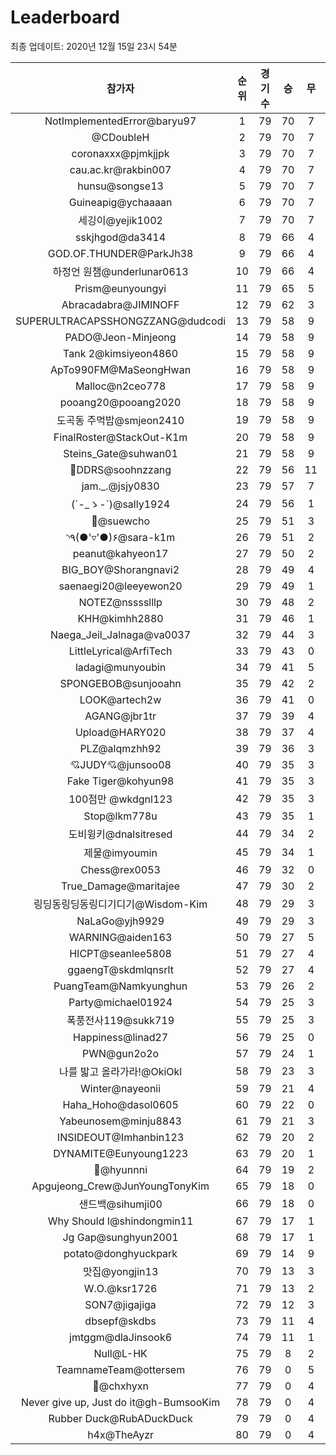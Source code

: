# Leaderboard
최종 업데이트: 2020년 12월 15일 23시 54분




| 참가자 | 순위 | 경기수 | 승 | 무 | 패 | 승점 |
|:---:|:---:|:---:|:---:|:---:|:---:|:---:|
| NotImplementedError@baryu97 | 1 | 79 | 70 | 7 | 2 | 217 |
| @CDoubleH | 2 | 79 | 70 | 7 | 2 | 217 |
| coronaxxx@pjmkjjpk | 3 | 79 | 70 | 7 | 2 | 217 |
| cau.ac.kr@rakbin007 | 4 | 79 | 70 | 7 | 2 | 217 |
| hunsu@songse13 | 5 | 79 | 70 | 7 | 2 | 217 |
| Guineapig@ychaaaan | 6 | 79 | 70 | 7 | 2 | 217 |
| 세깅이@yejik1002 | 7 | 79 | 70 | 7 | 2 | 217 |
| sskjhgod@da3414 | 8 | 79 | 66 | 4 | 9 | 202 |
| GOD.OF.THUNDER@ParkJh38 | 9 | 79 | 66 | 4 | 9 | 202 |
| 하정언 원챔@underlunar0613 | 10 | 79 | 66 | 4 | 9 | 202 |
| Prism@eunyoungyi | 11 | 79 | 65 | 5 | 9 | 200 |
| Abracadabra@JIMINOFF | 12 | 79 | 62 | 3 | 14 | 189 |
| SUPERULTRACAPSSHONGZZANG@dudcodi | 13 | 79 | 58 | 9 | 12 | 183 |
| PADO@Jeon-Minjeong | 14 | 79 | 58 | 9 | 12 | 183 |
| Tank 2@kimsiyeon4860 | 15 | 79 | 58 | 9 | 12 | 183 |
| ApTo990FM@MaSeongHwan | 16 | 79 | 58 | 9 | 12 | 183 |
| Malloc@n2ceo778 | 17 | 79 | 58 | 9 | 12 | 183 |
| pooang20@pooang2020 | 18 | 79 | 58 | 9 | 12 | 183 |
| 도곡동 주먹밥@smjeon2410 | 19 | 79 | 58 | 9 | 12 | 183 |
| FinalRoster@StackOut-K1m | 20 | 79 | 58 | 9 | 12 | 183 |
| Steins_Gate@suhwan01 | 21 | 79 | 58 | 9 | 12 | 183 |
| 💫DDRS@soohnzzang | 22 | 79 | 56 | 11 | 12 | 179 |
| jam._.@jsjy0830 | 23 | 79 | 57 | 7 | 15 | 178 |
| (´-_ゝ-`)@sally1924 | 24 | 79 | 56 | 1 | 22 | 169 |
| 👏@suewcho | 25 | 79 | 51 | 3 | 25 | 156 |
| ◝٩(●'▿'●)۶@sara-k1m | 26 | 79 | 51 | 2 | 26 | 155 |
| peanut@kahyeon17 | 27 | 79 | 50 | 2 | 27 | 152 |
| BIG_BOY@Shorangnavi2 | 28 | 79 | 49 | 4 | 26 | 151 |
| saenaegi20@leeyewon20 | 29 | 79 | 49 | 1 | 29 | 148 |
| NOTEZ@nsssslllp | 30 | 79 | 48 | 2 | 29 | 146 |
| KHH@kimhh2880 | 31 | 79 | 46 | 1 | 32 | 139 |
| Naega_Jeil_Jalnaga@va0037 | 32 | 79 | 44 | 3 | 32 | 135 |
| LittleLyrical@ArfiTech | 33 | 79 | 43 | 0 | 36 | 129 |
| ladagi@munyoubin | 34 | 79 | 41 | 5 | 33 | 128 |
| SPONGEBOB@sunjooahn | 35 | 79 | 42 | 2 | 35 | 128 |
| LOOK@artech2w | 36 | 79 | 41 | 0 | 38 | 123 |
| AGANG@jbr1tr | 37 | 79 | 39 | 4 | 36 | 121 |
| Upload@HARY020 | 38 | 79 | 37 | 4 | 38 | 115 |
| PLZ@alqmzhh92 | 39 | 79 | 36 | 3 | 40 | 111 |
| 💘JUDY💘@junsoo08 | 40 | 79 | 35 | 3 | 41 | 108 |
| Fake Tiger@kohyun98 | 41 | 79 | 35 | 3 | 41 | 108 |
| 100점만 @wkdgnl123 | 42 | 79 | 35 | 3 | 41 | 108 |
| Stop@lkm778u | 43 | 79 | 35 | 1 | 43 | 106 |
| 도비윙키@dnalsitresed | 44 | 79 | 34 | 2 | 43 | 104 |
| 제물@imyoumin | 45 | 79 | 34 | 1 | 44 | 103 |
| Chess@rex0053 | 46 | 79 | 32 | 0 | 47 | 96 |
| True_Damage@maritajee | 47 | 79 | 30 | 2 | 47 | 92 |
| 링딩동링딩동링디기디기@Wisdom-Kim | 48 | 79 | 29 | 3 | 47 | 90 |
| NaLaGo@yjh9929 | 49 | 79 | 29 | 3 | 47 | 90 |
| WARNING@aiden163 | 50 | 79 | 27 | 5 | 47 | 86 |
| HICPT@seanlee5808 | 51 | 79 | 27 | 4 | 48 | 85 |
| ggaengT@skdmlqnsrlt | 52 | 79 | 27 | 4 | 48 | 85 |
| PuangTeam@Namkyunghun | 53 | 79 | 26 | 2 | 51 | 80 |
| Party@michael01924 | 54 | 79 | 25 | 3 | 51 | 78 |
| 폭풍전사119@sukk719 | 55 | 79 | 25 | 3 | 51 | 78 |
| Happiness@linad27 | 56 | 79 | 25 | 0 | 54 | 75 |
| PWN@gun2o2o | 57 | 79 | 24 | 1 | 54 | 73 |
| 나를 밟고 올라가라!@OkiOkl | 58 | 79 | 23 | 3 | 53 | 72 |
| Winter@nayeonii | 59 | 79 | 21 | 4 | 54 | 67 |
| Haha_Hoho@dasol0605 | 60 | 79 | 22 | 0 | 57 | 66 |
| Yabeunosem@minju8843 | 61 | 79 | 21 | 3 | 55 | 66 |
| INSIDEOUT@Imhanbin123 | 62 | 79 | 20 | 2 | 57 | 62 |
| DYNAMITE@Eunyoung1223 | 63 | 79 | 20 | 1 | 58 | 61 |
| 🐻@hyunnni | 64 | 79 | 19 | 2 | 58 | 59 |
| Apgujeong_Crew@JunYoungTonyKim | 65 | 79 | 18 | 0 | 61 | 54 |
| 샌드백@sihumji00 | 66 | 79 | 18 | 0 | 61 | 54 |
| Why Should I@shindongmin11 | 67 | 79 | 17 | 1 | 61 | 52 |
| Jg Gap@sunghyun2001 | 68 | 79 | 17 | 1 | 61 | 52 |
| potato@donghyuckpark | 69 | 79 | 14 | 9 | 56 | 51 |
| 맛집@yongjin13 | 70 | 79 | 13 | 3 | 63 | 42 |
| W.O.@ksr1726 | 71 | 79 | 13 | 2 | 64 | 41 |
| SON7@jigajiga | 72 | 79 | 12 | 3 | 64 | 39 |
| dbsepf@skdbs | 73 | 79 | 11 | 4 | 64 | 37 |
| jmtggm@dlaJinsook6 | 74 | 79 | 11 | 1 | 67 | 34 |
| Null@L-HK | 75 | 79 | 8 | 2 | 69 | 26 |
| TeamnameTeam@ottersem | 76 | 79 | 0 | 5 | 74 | 5 |
| 👑@chxhyxn | 77 | 79 | 0 | 4 | 75 | 4 |
| Never give up, Just do it@gh-BumsooKim | 78 | 79 | 0 | 4 | 75 | 4 |
| Rubber Duck@RubADuckDuck | 79 | 79 | 0 | 4 | 75 | 4 |
| h4x@TheAyzr | 80 | 79 | 0 | 4 | 75 | 4 |